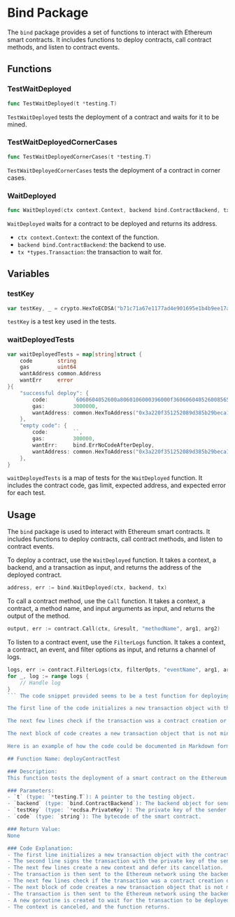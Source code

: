 # Bind Package

The `bind` package provides a set of functions to interact with Ethereum smart contracts. It includes functions to deploy contracts, call contract methods, and listen to contract events.

## Functions

### TestWaitDeployed

```go
func TestWaitDeployed(t *testing.T)
```

`TestWaitDeployed` tests the deployment of a contract and waits for it to be mined.

### TestWaitDeployedCornerCases

```go
func TestWaitDeployedCornerCases(t *testing.T)
```

`TestWaitDeployedCornerCases` tests the deployment of a contract in corner cases.

### WaitDeployed

```go
func WaitDeployed(ctx context.Context, backend bind.ContractBackend, tx *types.Transaction) (common.Address, error)
```

`WaitDeployed` waits for a contract to be deployed and returns its address.

- `ctx context.Context`: the context of the function.
- `backend bind.ContractBackend`: the backend to use.
- `tx *types.Transaction`: the transaction to wait for.

## Variables

### testKey

```go
var testKey, _ = crypto.HexToECDSA("b71c71a67e1177ad4e901695e1b4b9ee17ae16c6668d313eac2f96dbcda3f291")
```

`testKey` is a test key used in the tests.

### waitDeployedTests

```go
var waitDeployedTests = map[string]struct {
	code        string
	gas         uint64
	wantAddress common.Address
	wantErr     error
}{
	"successful deploy": {
		code:        `6060604052600a8060106000396000f360606040526008565b00`,
		gas:         3000000,
		wantAddress: common.HexToAddress("0x3a220f351252089d385b29beca14e27f204c296a"),
	},
	"empty code": {
		code:        ``,
		gas:         300000,
		wantErr:     bind.ErrNoCodeAfterDeploy,
		wantAddress: common.HexToAddress("0x3a220f351252089d385b29beca14e27f204c296a"),
	},
}
```

`waitDeployedTests` is a map of tests for the `WaitDeployed` function. It includes the contract code, gas limit, expected address, and expected error for each test.

## Usage

The `bind` package is used to interact with Ethereum smart contracts. It includes functions to deploy contracts, call contract methods, and listen to contract events.

To deploy a contract, use the `WaitDeployed` function. It takes a context, a backend, and a transaction as input, and returns the address of the deployed contract.

```go
address, err := bind.WaitDeployed(ctx, backend, tx)
```

To call a contract method, use the `Call` function. It takes a context, a contract, a method name, and input arguments as input, and returns the output of the method.

```go
output, err := contract.Call(ctx, &result, "methodName", arg1, arg2)
```

To listen to a contract event, use the `FilterLogs` function. It takes a context, a contract, an event, and filter options as input, and returns a channel of logs.

```go
logs, err := contract.FilterLogs(ctx, filterOpts, "eventName", arg1, arg2)
for _, log := range logs {
    // Handle log
}
``` The code snippet provided seems to be a test function for deploying a smart contract on the Ethereum blockchain. Here is a brief explanation of the code:

The first line of the code initializes a new transaction object with the contract creation data. The second line signs the transaction with the private key of the sender. The next few lines create a new context and defer its cancellation. The transaction is then sent to the Ethereum network using the backend object, and the changes are committed.

The next few lines check if the transaction was a contract creation or not. If it was not a contract creation, an error is thrown.

The next block of code creates a new transaction object that is not mined. The transaction is then sent to the Ethereum network using the backend object. A new goroutine is created to wait for the transaction to be deployed. The context is canceled, and the function returns.

Here is an example of how the code could be documented in Markdown format:

## Function Name: deployContractTest

### Description:
This function tests the deployment of a smart contract on the Ethereum blockchain.

### Parameters:
- `t` (type: `*testing.T`): A pointer to the testing object.
- `backend` (type: `bind.ContractBackend`): The backend object for sending transactions to the Ethereum network.
- `testKey` (type: `*ecdsa.PrivateKey`): The private key of the sender.
- `code` (type: `string`): The bytecode of the smart contract.

### Return Value:
None

### Code Explanation:
- The first line initializes a new transaction object with the contract creation data.
- The second line signs the transaction with the private key of the sender.
- The next few lines create a new context and defer its cancellation.
- The transaction is then sent to the Ethereum network using the backend object, and the changes are committed.
- The next few lines check if the transaction was a contract creation or not. If it was not a contract creation, an error is thrown.
- The next block of code creates a new transaction object that is not mined.
- The transaction is then sent to the Ethereum network using the backend object.
- A new goroutine is created to wait for the transaction to be deployed.
- The context is canceled, and the function returns.